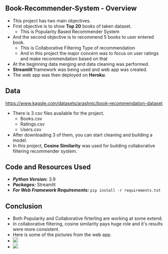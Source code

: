 ## Book-Recommender-System - Overview
- This project has two main objectives.
- First objective is to show **Top 20** books of taken dataset.
  - This is Popularity Based Recommender System
- And the second objective is to recommend 5 books to user entered book.
  - This is Collaborative Filtering Type of recommendation
  - And in this project the major concern was to focus on user ratings and make recommendation based on that
- At the beginning data merging and data cleaning was performed.
- **Streamlit**'framework was being used and web app was created.
- The web app was then deployed on **Heroku**.

## Data
https://www.kaggle.com/datasets/arashnic/book-recommendation-dataset
- There is 3 csv files available for the project.
  - Books.csv
  - Ratings.csv
  - Users.csv
- After downloading 3 of them, you can start cleaning and building a model.
- In this project, **Cosine Similarity** was used for building collaborative filtering recommender system.
 
## Code and Resources Used
- ***Python Version:*** 3.9
- ***Packages:*** Streamlit
- ***For Web Framework Requirements:*** ```pip install -r requirements.txt```

## Conclusion 
- Both Popularity and Collaborative firterling are working at some extend.
- In collaborative filtering, cosine similarity pays huge role and it's results were more consistent.
- Here is some of the pictures from the web app.
- ![](https://github.com/PrachiPatel15/Book-Recommender-System/blob/main/webapp-1.png)
- ![](https://github.com/PrachiPatel15/Book-Recommender-System/blob/main/webapp-2.png) 


